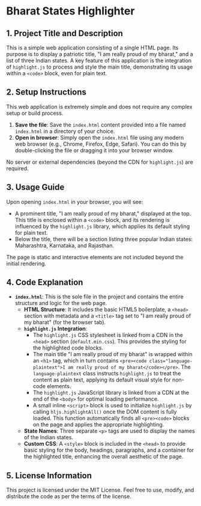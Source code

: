 # Bharat States Highlighter

## 1. Project Title and Description
This is a simple web application consisting of a single HTML page. Its purpose is to display a patriotic title, "I am really proud of my bharat," and a list of three Indian states. A key feature of this application is the integration of `highlight.js` to process and style the main title, demonstrating its usage within a `<code>` block, even for plain text.

## 2. Setup Instructions
This web application is extremely simple and does not require any complex setup or build process.

1.  **Save the file**: Save the `index.html` content provided into a file named `index.html` in a directory of your choice.
2.  **Open in browser**: Simply open the `index.html` file using any modern web browser (e.g., Chrome, Firefox, Edge, Safari). You can do this by double-clicking the file or dragging it into your browser window.

No server or external dependencies (beyond the CDN for `highlight.js`) are required.

## 3. Usage Guide
Upon opening `index.html` in your browser, you will see:

*   A prominent title, "I am really proud of my bharat," displayed at the top. This title is enclosed within a `<code>` block, and its rendering is influenced by the `highlight.js` library, which applies its default styling for plain text.
*   Below the title, there will be a section listing three popular Indian states: Maharashtra, Karnataka, and Rajasthan.

The page is static and interactive elements are not included beyond the initial rendering.

## 4. Code Explanation

*   **`index.html`**: This is the sole file in the project and contains the entire structure and logic for the web page.
    *   **HTML Structure**: It includes the basic HTML5 boilerplate, a `<head>` section with metadata and a `<title>` tag set to "I am really proud of my bharat" (for the browser tab).
    *   **`highlight.js` Integration**: 
        *   The `highlight.js` CSS stylesheet is linked from a CDN in the `<head>` section (`default.min.css`). This provides the styling for the highlighted code blocks.
        *   The main title "I am really proud of my bharat" is wrapped within an `<h1>` tag, which in turn contains `<pre><code class="language-plaintext">I am really proud of my bharat</code></pre>`. The `language-plaintext` class instructs `highlight.js` to treat the content as plain text, applying its default visual style for non-code elements.
        *   The `highlight.js` JavaScript library is linked from a CDN at the end of the `<body>` for optimal loading performance.
        *   A small inline `<script>` block is used to initialize `highlight.js` by calling `hljs.highlightAll()` once the DOM content is fully loaded. This function automatically finds all `<pre><code>` blocks on the page and applies the appropriate highlighting.
    *   **State Names**: Three separate `<p>` tags are used to display the names of the Indian states.
    *   **Custom CSS**: A `<style>` block is included in the `<head>` to provide basic styling for the body, headings, paragraphs, and a container for the highlighted title, enhancing the overall aesthetic of the page.

## 5. License Information
This project is licensed under the MIT License. Feel free to use, modify, and distribute the code as per the terms of the license.
